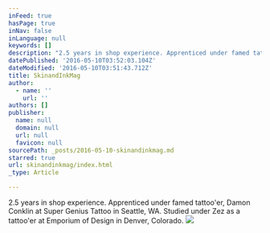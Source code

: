 ```yaml
---
inFeed: true
hasPage: true
inNav: false
inLanguage: null
keywords: []
description: "2.5 years in shop experience. Apprenticed under famed tattoo'er, Damon Conklin at Super Genius Tattoo in Seattle, WA. Studied under Zez as a tattoo'er at Emporium of Design in Denver, Colorado."
datePublished: '2016-05-10T03:52:03.104Z'
dateModified: '2016-05-10T03:51:43.712Z'
title: SkinandInkMag
author:
  - name: ''
    url: ''
authors: []
publisher:
  name: null
  domain: null
  url: null
  favicon: null
sourcePath: _posts/2016-05-10-skinandinkmag.md
starred: true
url: skinandinkmag/index.html
_type: Article

---
```

2.5 years in shop experience. Apprenticed under famed tattoo'er, Damon Conklin at Super Genius Tattoo in Seattle, WA. Studied under Zez as a tattoo'er at Emporium of Design in Denver, Colorado.
![](https://s3-us-west-2.amazonaws.com/the-grid-img/p/0393d7f1087a5a6d3273f0fd53d349b31723138b.jpg)